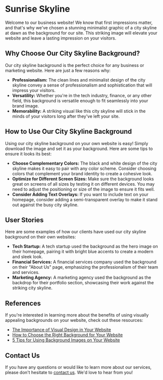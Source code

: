 <!--font:Barlow Condensed-->

# Sunrise Skyline

Welcome to our business website! We know that first impressions matter, and that's why we've chosen a stunning minimalist graphic of a city skyline at dawn as the background for our site. This striking image will elevate your website and leave a lasting impression on your visitors.

## Why Choose Our City Skyline Background?

Our city skyline background is the perfect choice for any business or marketing website. Here are just a few reasons why:

-   **Professionalism:** The clean lines and minimalist design of the city skyline convey a sense of professionalism and sophistication that will impress your visitors.
-   **Versatility:** Whether you're in the tech industry, finance, or any other field, this background is versatile enough to fit seamlessly into your brand image.
-   **Memorability:** A striking visual like this city skyline will stick in the minds of your visitors long after they've left your site.

## How to Use Our City Skyline Background

Using our city skyline background on your own website is easy! Simply download the image and set it as your background. Here are some tips to ensure it looks its best:

-   **Choose Complementary Colors:** The black and white design of the city skyline makes it easy to pair with any color scheme. Consider choosing colors that complement your brand identity to create a cohesive look.
-   **Optimize for Different Screen Sizes:** Make sure the background looks great on screens of all sizes by testing it on different devices. You may need to adjust the positioning or size of the image to ensure it fits well.
-   **Consider Adding Text Overlays:** If you want to include text on your homepage, consider adding a semi-transparent overlay to make it stand out against the busy city skyline.

## User Stories

Here are some examples of how our clients have used our city skyline background on their own websites:

-   **Tech Startup:** A tech startup used the background as the hero image on their homepage, pairing it with bright blue accents to create a modern and sleek look.
-   **Financial Services:** A financial services company used the background on their "About Us" page, emphasizing the professionalism of their team and services.
-   **Marketing Agency:** A marketing agency used the background as the backdrop for their portfolio section, showcasing their work against the striking city skyline.

## References

If you're interested in learning more about the benefits of using visually appealing backgrounds on your website, check out these resources:

-   [The Importance of Visual Design in Your Website](#)
-   [How to Choose the Right Background for Your Website](#)
-   [5 Tips for Using Background Images on Your Website](#)

## Contact Us

If you have any questions or would like to learn more about our services, please don't hesitate to [contact us](#). We'd love to hear from you!

<!--

Write me content for website with wallpaper which alt text is:

"A minimalist graphic of a city skyline at dawn for a business or marketing website"

The name/title of the page should not be 1:1 copy of the alt text but rather a real content of the website which is using this wallpaper.

- Use markdown format
- Start with heading
- Heading should be short and concise
- The content should look like a real website
- The website should not be about the wallpaper, wallpaper is just a related background
- Heading should be contain work "wallpaper" or "background"
- Include real sections like references, contact, user stories, etc. use things relevant to the page purpose.
- Feel free to use structure like headings, bullets, numbering, blockquotes, paragraphs, horizontal lines, etc.
- You can use formatting like bold or _italic_
- You can include UTF-8 emojis
- Links should be only #hash anchors (and you can refer to the document itself)
- Do not include images


---


# Sunrise City Skyline Wallpaper for Your Business Website

Welcome to our business website! We know how important it is to have a visually appealing website that captures the attention of your audience. That's why we've chosen this stunning minimalist graphic of a city skyline at dawn as the background wallpaper for our site.

## Why Choose Our Wallpaper?

Our sunrise city skyline wallpaper is the perfect choice for any business or marketing website. Here are just a few reasons why:

- **Professionalism:** The clean lines and minimalist design of the city skyline convey a sense of professionalism and sophistication that will impress your visitors.
- **Versatility:** Whether you're in the tech industry, finance, or any other field, this wallpaper is versatile enough to fit seamlessly into your brand image.
- **Memorability:** A striking visual like this city skyline will stick in the minds of your visitors long after they've left your site.

## How to Use Our Wallpaper

Using our sunrise city skyline wallpaper on your own website is easy! Simply download the image and set it as your background. Here are some tips to ensure it looks its best:

- **Choose Complementary Colors:** The black and white design of the city skyline makes it easy to pair with any color scheme. Consider choosing colors that complement your brand identity to create a cohesive look.
- **Optimize for Different Screen Sizes:** Make sure the wallpaper looks great on screens of all sizes by testing it on different devices. You may need to adjust the positioning or size of the image to ensure it fits well.
- **Consider Adding Text Overlays:** If you want to include text on your homepage, consider adding a semi-transparent overlay to make it stand out against the busy city skyline.

## User Stories

Here are some examples of how our clients have used our sunrise city skyline wallpaper on their own websites:

- **Tech Startup:** A tech startup used the wallpaper as the background for their homepage, pairing it with bright blue accents to create a modern and sleek look.
- **Financial Services:** A financial services company used the wallpaper on their "About Us" page, emphasizing the professionalism of their team and services.
- **Marketing Agency:** A marketing agency used the wallpaper as the background for their portfolio section, showcasing their work against the striking city skyline.

## References

If you're interested in learning more about the benefits of using visually appealing backgrounds on your website, check out these resources:

- [The Importance of Visual Design in Your Website](#)
- [How to Choose the Right Background for Your Website](#)
- [5 Tips for Using Background Images on Your Website](#)

## Contact Us

If you have any questions or would like to learn more about our services, please don't hesitate to [contact us](#). We'd love to hear from you!


---


Heading should not include word "wallpaper". The website should not be about the wallpaper itself, wallpaper is just a related background, rewrite whole content.


---


# Elevate Your Business Website with a Striking Sunrise City Skyline

Welcome to our business website! We know that first impressions matter, and that's why we've chosen a stunning minimalist graphic of a city skyline at dawn as the background for our site. This striking image will elevate your website and leave a lasting impression on your visitors.

## Why Choose Our City Skyline Background?

Our city skyline background is the perfect choice for any business or marketing website. Here are just a few reasons why:

- **Professionalism:** The clean lines and minimalist design of the city skyline convey a sense of professionalism and sophistication that will impress your visitors.
- **Versatility:** Whether you're in the tech industry, finance, or any other field, this background is versatile enough to fit seamlessly into your brand image.
- **Memorability:** A striking visual like this city skyline will stick in the minds of your visitors long after they've left your site.

## How to Use Our City Skyline Background

Using our city skyline background on your own website is easy! Simply download the image and set it as your background. Here are some tips to ensure it looks its best:

- **Choose Complementary Colors:** The black and white design of the city skyline makes it easy to pair with any color scheme. Consider choosing colors that complement your brand identity to create a cohesive look.
- **Optimize for Different Screen Sizes:** Make sure the background looks great on screens of all sizes by testing it on different devices. You may need to adjust the positioning or size of the image to ensure it fits well.
- **Consider Adding Text Overlays:** If you want to include text on your homepage, consider adding a semi-transparent overlay to make it stand out against the busy city skyline.

## User Stories

Here are some examples of how our clients have used our city skyline background on their own websites:

- **Tech Startup:** A tech startup used the background as the hero image on their homepage, pairing it with bright blue accents to create a modern and sleek look.
- **Financial Services:** A financial services company used the background on their "About Us" page, emphasizing the professionalism of their team and services.
- **Marketing Agency:** A marketing agency used the background as the backdrop for their portfolio section, showcasing their work against the striking city skyline.

## References

If you're interested in learning more about the benefits of using visually appealing backgrounds on your website, check out these resources:

- [The Importance of Visual Design in Your Website](#)
- [How to Choose the Right Background for Your Website](#)
- [5 Tips for Using Background Images on Your Website](#)

## Contact Us

If you have any questions or would like to learn more about our services, please don't hesitate to [contact us](#). We'd love to hear from you!

-->
